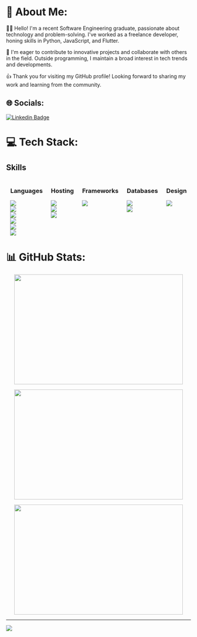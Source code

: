 # 💫 About Me:
:man_student: Hello! I'm a recent Software Engineering graduate, passionate about technology and problem-solving. I've worked as a freelance developer, honing skills in Python, JavaScript, and Flutter.

:rocket: I'm eager to contribute to innovative projects and collaborate with others in the field. Outside programming, I maintain a broad interest in tech trends and developments.

:thumbsup: Thank you for visiting my GitHub profile! Looking forward to sharing my work and learning from the community.



## 🌐 Socials:
[![Linkedin Badge](https://img.shields.io/badge/-SamuelLevy-blue?style=flat-square&logo=Linkedin&logoColor=white&link=https://www.linkedin.com/in/SamuelLevy/)](https://www.linkedin.com/in/SamuelLevy/)





# 💻 Tech Stack:
## Skills

<div style="display: flex; justify-content: space-around;">
  <div>
    <h3>Languages</h3>
    <img src="https://img.shields.io/badge/c-%2300599C.svg?style=for-the-badge&logo=c&logoColor=white"><br>
    <img src="https://img.shields.io/badge/c++-%2300599C.svg?style=for-the-badge&logo=c%2B%2B&logoColor=white"><br>
    <img src="https://img.shields.io/badge/python-3670A0?style=for-the-badge&logo=python&logoColor=ffdd54"><br>
    <img src="https://img.shields.io/badge/javascript-%23323330.svg?style=for-the-badge&logo=javascript&logoColor=%23F7DF1E"><br>
    <img src="https://img.shields.io/badge/c%23-%23239120.svg?style=for-the-badge&logo=c-sharp&logoColor=white"><br>
    <img src="https://img.shields.io/badge/dart-%230175C2.svg?style=for-the-badge&logo=dart&logoColor=white">
  </div>
  <div>
    <h3>Hosting</h3>
    <img src="https://img.shields.io/badge/vercel-%23000000.svg?style=for-the-badge&logo=vercel&logoColor=white"><br>
    <img src="https://img.shields.io/badge/heroku-%23430098.svg?style=for-the-badge&logo=heroku&logoColor=white"><br>
    <img src="https://img.shields.io/badge/netlify-%23000000.svg?style=for-the-badge&logo=netlify&logoColor=#00C7B7">
  </div>
  <div>
    <h3>Frameworks</h3>
    <img src="https://img.shields.io/badge/Flutter-%2302569B.svg?style=for-the-badge&logo=Flutter&logoColor=white">
  </div>
  <div>
    <h3>Databases</h3>
    <img src="https://img.shields.io/badge/MongoDB-%234ea94b.svg?style=for-the-badge&logo=mongodb&logoColor=white"><br>
    <img src="https://img.shields.io/badge/postgres-%23316192.svg?style=for-the-badge&logo=postgresql&logoColor=white">
  </div>
  <div>
    <h3>Design</h3>
    <img src="https://img.shields.io/badge/Canva-%2300C4CC.svg?style=for-the-badge&logo=Canva&logoColor=white">
  </div>
</div>




# 📊 GitHub Stats:
<p align="center">
  <img width="460" height="300" src="https://github-readme-stats.vercel.app/api?username=samlevy25&theme=swift&hide_border=false&include_all_commits=true&count_private=true">
</p>
<p align="center">
  <img width="460" height="300" src="https://github-readme-streak-stats.herokuapp.com/?user=samlevy25&theme=swift&hide_border=false">
</p>
<p align="center">
  <img width="460" height="300" src="https://github-readme-stats.vercel.app/api/top-langs/?username=samlevy25&theme=swift&hide_border=false&include_all_commits=true&count_private=true&layout=compact">
</p>

---
<a href="https://visitcount.itsvg.in">
  <img src="https://visitcount.itsvg.in/api?id=samlevy25&label=Profile%20Views&color=7&icon=0&pretty=false" />
</a>

<!-- Proudly created with GPRM ( https://gprm.itsvg.in ) -->
